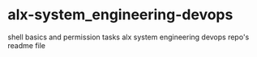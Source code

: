 # alx-system_engineering-devops
shell basics and permission tasks
alx system engineering devops repo's readme file
